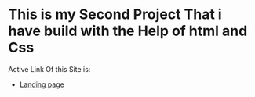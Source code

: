# This is my Second Project That i have build with the Help of html and Css

Active Link Of this Site is:
- [Landing page ](https://landingpagegg.netlify.app)
